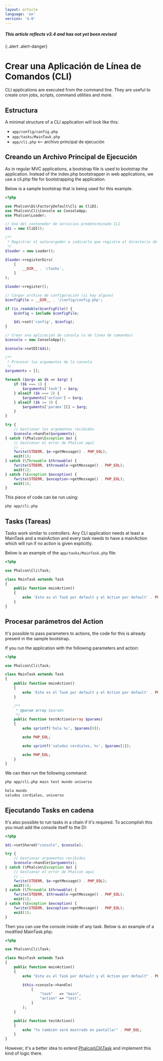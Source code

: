 ```yaml
---
layout: article
language: 'en'
version: '4.0'
---
```

##### This article reflects v3.4 and has not yet been revised

{:.alert .alert-danger}

<a name='creating-cli-application'></a>

# Crear una Aplicación de Línea de Comandos (CLI)

CLI applications are executed from the command line. They are useful to create cron jobs, scripts, command utilities and more.

<a name='structure'></a>

## Estructura

A minimal structure of a CLI application will look like this:

* `app/config/config.php`
* `app/tasks/MainTask.php`
* `app/cli.php` <-- archivo principal de ejecución

<a name='creating-bootstrap'></a>

## Creando un Archivo Principal de Ejecución

As in regular MVC applications, a bootstrap file is used to bootstrap the application. Instead of the index.php bootstrapper in web applications, we use a cli.php file for bootstrapping the application.

Below is a sample bootstrap that is being used for this example.

```php
<?php

use Phalcon\Di\FactoryDefault\Cli as CliDI;
use Phalcon\Cli\Console as ConsoleApp;
use Phalcon\Loader;

// Uso del contenedor de servicios predeterminado CLI
$di = new CliDI();

/**
 * Registrar el autocargador e indicarle que registre el directorio de tareas
 */
$loader = new Loader();

$loader->registerDirs(
    [
        __DIR__ . '/tasks',
    ]
);

$loader->register();

// Cargar archivo de configuración (si hay alguno)
$configFile = __DIR__ . '/config/config.php';

if (is_readable($configFile)) {
    $config = include $configFile;

    $di->set('config', $config);
}

// Crear una aplicación de consola (o de linea de comandos)
$console = new ConsoleApp();

$console->setDI($di);

/**
 * Procesar los argumentos de la consola
 */
$arguments = [];

foreach ($argv as $k => $arg) {
    if ($k === 1) {
        $arguments['task'] = $arg;
    } elseif ($k === 2) {
        $arguments['action'] = $arg;
    } elseif ($k >= 3) {
        $arguments['params'][] = $arg;
    }
}

try {
    // Gestionar los argumentos recibidos
    $console->handle($arguments);
} catch (\Phalcon\Exception $e) {
    // Gestionar el error de Phalcon aquí
    // ..
    fwrite(STDERR, $e->getMessage() . PHP_EOL);
    exit(1);
} catch (\Throwable $throwable) {
    fwrite(STDERR, $throwable->getMessage() . PHP_EOL);
    exit(1);
} catch (\Exception $exception) {
    fwrite(STDERR, $exception->getMessage() . PHP_EOL);
    exit(1);
}
```

This piece of code can be run using:

```bash
php app/cli.php
```

<a name='tasks'></a>

## Tasks (Tareas)

Tasks work similar to controllers. Any CLI application needs at least a MainTask and a mainAction and every task needs to have a mainAction which will run if no action is given explicitly.

Below is an example of the `app/tasks/MainTask.php` file:

```php
<?php

use Phalcon\Cli\Task;

class MainTask extends Task
{
    public function mainAction()
    {
        echo 'Este es el Task por default y el Action por default' . PHP_EOL;
    }
}
```

<a name='processing-action-parameters'></a>

## Procesar parámetros del Action

It's possible to pass parameters to actions, the code for this is already present in the sample bootstrap.

If you run the application with the following parameters and action:

```php
<?php

use Phalcon\Cli\Task;

class MainTask extends Task
{
    public function mainAction()
    {
        echo 'Este es el Task por default y el Action por default' . PHP_EOL;
    }

    /**
     * @param array $params
     */
    public function testAction(array $params)
    {
        echo sprintf('hola %s', $params[0]);

        echo PHP_EOL;

        echo sprintf('saludos cordiales, %s', $params[1]);

        echo PHP_EOL;
    }
}
```

We can then run the following command:

```bash
php app/cli.php main test mundo universo

hola mundo
saludos cordiales, universo
```

<a name='running-tasks-chain'></a>

## Ejecutando Tasks en cadena

It's also possible to run tasks in a chain if it's required. To accomplish this you must add the console itself to the DI:

```php
<?php

$di->setShared("console", $console);

try {
    // Gestionar argumentos recibidos
    $console->handle($arguments);
} catch (\Phalcon\Exception $e) {
    // Gestionar el error de Phalcon aquí
    // ..
    fwrite(STDERR, $e->getMessage() . PHP_EOL);
    exit(1);
} catch (\Throwable $throwable) {
    fwrite(STDERR, $throwable->getMessage() . PHP_EOL);
    exit(1);
} catch (\Exception $exception) {
    fwrite(STDERR, $exception->getMessage() . PHP_EOL);
    exit(1);
}
```

Then you can use the console inside of any task. Below is an example of a modified MainTask.php:

```php
<?php

use Phalcon\Cli\Task;

class MainTask extends Task
{
    public function mainAction()
    {
        echo "Este es el Task por default y el Action por default" . PHP_EOL;

        $this->console->handle(
            [
                "task"   => "main",
                "action" => "test",
            ]
        );
    }

    public function testAction()
    {
        echo "Yo también seré mostrado en pantalla!" . PHP_EOL;
    }
}
```

However, it's a better idea to extend [Phalcon\Cli\Task](api/Phalcon_Cli_Task) and implement this kind of logic there.